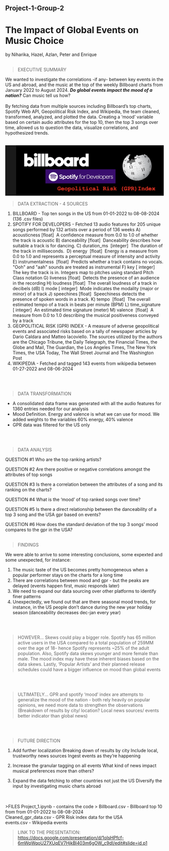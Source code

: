 ## Project-1-Group-2

# The Impact of Global Events on Music Choice 
by
Niharika, Hazel, Azlan, Peter and Enrique
<br>
<br>
>EXECUTIVE SUMMARY

We wanted to investigate the correlations -if any- between key events in the US and abroad, and the music at the top of the weekly Billboard charts from January 2022 to August 2024. ***Do global events impact the mood of a nation?*** Can music tell us how?<br>
<br>
By fetching data from multiple sources including Billboard’s top charts, Spotify Web API, Geopolitical Risk Index, and Wikipedia, the team cleaned, transformed, analyzed, and plotted the data. Creating a ‘mood’ variable based on certain audio attributes for the 
top 10, then the top 3 songs over time, allowed us to question the data, visualize correlations, and hypothesized trends. 
<br>
<br>

![sources](/sources.png) 
>DATA EXTRACTION - 4 SOURCES

1. BILLBOARD - Top ten songs in the US from 01-01-2022 to 08-08-2024 (136 .csv files)
2. SPOTIFY FOR DEVELOPERS - Fetched 13 audio features for 205 unique songs performed by 132 artists over a period of 136 weeks
	A) acousticness [float]  A confidence measure from 0.0 to 1.0 of whether the track is acoustic
	B) danceability [float]  Danceability describes how suitable a track is for dancing.
	C) duration_ms  [integer]  The duration of the track in milliseconds. 
	D) energy  [float]  Energy is a measure from 0.0 to 1.0 and represents a perceptual measure of intensity and activity
	E) instrumentalness  [float]  Predicts whether a track contains no vocals. "Ooh" and "aah" sounds are treated as instrumental 
	F) key [ integer]  The key the track is in. Integers map to pitches using standard Pitch Class notation
	G) liveness [float]  Detects the presence of an audience in the recording
	H) loudness [float]  The overall loudness of a track in decibels (dB)
	I) mode [ integer]  Mode indicates the modality (major or minor) of a track
	J) speechines [float]  Speechiness detects the presence of spoken words in a track.
	K) tempo  [float]  The overall estimated tempo of a track in beats per minute (BPM)
	L) time_signature [ integer]  An estimated time signature (meter)
	M) valence  [float]  A measure from 0.0 to 1.0 describing the musical positiveness conveyed by a track
3. GEOPOLITICAL RISK (GPR) INDEX - A measure of adverse geopolitical events and associated risks based on a tally
of newspaper articles by Dario Caldara and Matteo Iacoviello. The sources utilized by the authors are the Chicago Tribune, the Daily Telegraph, the Financial Times, the Globe and Mail, The Guardian, the Los Angeles Times, The New York Times, the USA Today, The Wall Street Journal and The Washington Post
4. WIKIPEDIA - Fetched and tagged 143 events from wikipedia between 01-27-2022 and 08-06-2024
<br>
<br>

>DATA TRANSFORMATION

- A consolidated data frame was generated with all the audio features for 1360 entries needed for our analysis
- Mood Definition. Energy and valence is what we can use for mood. We added weights to the variables 60% energy, 40% valence
- GPR data was filtered for the US only
<br>
<br>

>DATA ANALYSIS

QUESTION #1
Who are the top ranking artists?

QUESTION #2
Are there positive or negative correlations amongst the attributes of top songs 

QUESTION #3
Is there a correlation between the attributes of a song and its ranking on the charts?

QUESTION #4
What is the ‘mood’ of top ranked songs over time?

QUESTION #5
Is there a direct relationship between the danceability of a top 3 song and the USA gpr based on events?

QUESTION #6
How does the standard deviation of the top 3 songs’ mood compares to the gpr in the USA?
<br>
<br>
>FINDINGS
>
We were able to arrive to some interesting conclusions, some expexted and some unexpected, for instance:
1) The music taste of the US becomes pretty homogeneous when a popular performer stays on the charts for a long time
2) There are correlations between mood and gpr - but the peaks are delayed (events happen first, music responds later)
3) We need to expand our data sourcing over other platforms to identify finer patterns
4) Unexpectedly, we found out that are there seasonal mood trends, for instance, in the US people don’t dance during the new year holiday season (danceability decreases dec-jan every year)
<br>
<br>

>HOWEVER...
Skews could play a bigger role. 
Spotify has 65 million active users in the USA compared to a total population of 259MM over the age of 18- hence Spotify represents ~25% of the adult population. Also, Spotify data skews younger  and more female than male. The mood index may have these inherent biases based on the data skews. Lastly, ‘Popular Artists’  and their planned release schedules could have a bigger influence on mood than global events 
<br>
<br>

>ULTIMATELY...
GPR and spotify ‘mood’ index are attempts to generalize the mood of the nation - both rely heavily on popular opinions, we need more data to strengthen the observations (Breakdown of results by city/ location? Local news sources/ events better indicator than global news)
<br>
<br>

>FUTURE DIRECTION
1) Add further localization
	Breaking down of results by city
	Include local, trustworthy news sources
	Ingest events as they’re happening

2) Increase the granular tagging on all events
	What kind of news impact musical preferences more than others?

3) Expand the data fetching to other countries not just the US
	Diversify the input by investigating music charts abroad
<br>
<br>
>FILES
Project_1.ipynb - contains the code
>
Billboard.csv - Billboard top 10 from from 01-01-2022 to 08-08-2024
<br>
Cleaned_gpr_data.csv - GPR Risk index data for the USA
<br>
events.csv - Wikipedia events
<br>

>LINK TO THE PRESENTATION:
https://docs.google.com/presentation/d/1oIsHPfcf-6mWqWqoU27XUqEV7HjkBl403m6gOW_c9dI/edit#slide=id.p1

